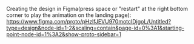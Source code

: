 Creating the design in Figma(press space or "restart" at the right bottom corner to play the animation on the landing page):
https://www.figma.com/proto/pHzlfJEVU970motcIDjgoL/Untitled?type=design&node-id=1-2&scaling=contain&page-id=0%3A1&starting-point-node-id=1%3A2&show-proto-sidebar=1
